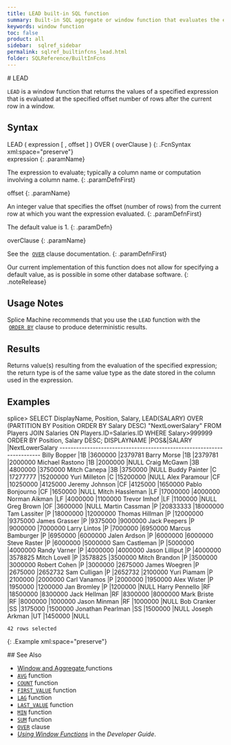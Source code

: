 ```yaml
---
title: LEAD built-in SQL function
summary: Built-in SQL aggregate or window function that evaluates the expression at a specified offset after the current row within a partition.
keywords: window function
toc: false
product: all
sidebar:  sqlref_sidebar
permalink: sqlref_builtinfcns_lead.html
folder: SQLReference/BuiltInFcns
---
```

<section>
<div class="TopicContent" data-swiftype-index="true" markdown="1">
# LEAD

`LEAD` is a window function that returns the values of a specified
expression that is evaluated at the specified offset number of rows
after the current row in a window.

## Syntax

<div class="fcnWrapperWide" markdown="1">
    LEAD ( expression [ , offset ] ) OVER ( overClause )
{: .FcnSyntax xml:space="preserve"}

</div>
<div class="paramList" markdown="1">
expression
{: .paramName}

The expression to evaluate; typically a column name or computation
involving a column name.
{: .paramDefnFirst}

offset
{: .paramName}

An integer value that specifies the offset (number of rows) from the
current row at which you want the expression evaluated.
{: .paramDefnFirst}

The default value is 1.
{: .paramDefn}

overClause
{: .paramName}

See the &nbsp;[`OVER`](sqlref_clauses_over.html) clause documentation.
{: .paramDefnFirst}

</div>
Our current implementation of this function does not allow for
specifying a default value, as is possible in some other database
software.
{: .noteRelease}

## Usage Notes

Splice Machine recommends that you use the `LEAD` function with the
&nbsp;[`ORDER BY`](sqlref_clauses_orderby.html) clause to produce
deterministic results.

## Results

Returns value(s) resulting from the evaluation of the specified
expression; the return type is of the same value type as the date stored
in the column used in the expression.

## Examples

<div class="preWrapper" markdown="1">
    splice> SELECT DisplayName, Position, Salary,
       LEAD(SALARY) OVER (PARTITION BY Position ORDER BY Salary DESC) "NextLowerSalary"
       FROM Players JOIN Salaries ON Players.ID=Salaries.ID
       WHERE Salary>999999
       ORDER BY Position, Salary DESC;
    DISPLAYNAME             |POS&|SALARY              |NextLowerSalary
    -----------------------------------------------------------------------
    Billy Bopper            |1B  |3600000             |2379781
    Barry Morse             |1B  |2379781             |2000000
    Michael Rastono         |1B  |2000000             |NULL
    Craig McGawn            |3B  |4800000             |3750000
    Mitch Canepa            |3B  |3750000             |NULL
    Buddy Painter           |C   |17277777            |15200000
    Yuri Milleton           |C   |15200000            |NULL
    Alex Paramour           |CF  |10250000            |4125000
    Jeremy Johnson          |CF  |4125000             |1650000
    Pablo Bonjourno         |CF  |1650000             |NULL
    Mitch Hassleman         |LF  |17000000            |4000000
    Norman Aikman           |LF  |4000000             |1100000
    Trevor Imhof            |LF  |1100000             |NULL
    Greg Brown              |OF  |3600000             |NULL
    Martin Cassman          |P   |20833333            |18000000
    Tam Lassiter            |P   |18000000            |12000000
    Thomas Hillman          |P   |12000000            |9375000
    James Grasser           |P   |9375000             |9000000
    Jack Peepers            |P   |9000000             |7000000
    Larry Lintos            |P   |7000000             |6950000
    Marcus Bamburger        |P   |6950000             |6000000
    Jalen Ardson            |P   |6000000             |6000000
    Steve Raster            |P   |6000000             |5000000
    Sam Castleman           |P   |5000000             |4000000
    Randy Varner            |P   |4000000             |4000000
    Jason Lilliput          |P   |4000000             |3578825
    Mitch Lovell            |P   |3578825             |3500000
    Mitch Brandon           |P   |3500000             |3000000
    Robert Cohen            |P   |3000000             |2675000
    James Woegren           |P   |2675000             |2652732
    Sam Culligan            |P   |2652732             |2100000
    Yuri Piamam             |P   |2100000             |2000000
    Carl Vanamos            |P   |2000000             |1950000
    Alex Wister             |P   |1950000             |1200000
    Jan Bromley             |P   |1200000             |NULL
    Harry Pennello          |RF  |18500000            |8300000
    Jack Hellman            |RF  |8300000             |8000000
    Mark Briste             |RF  |8000000             |1000000
    Jason Minman            |RF  |1000000             |NULL
    Bob Cranker             |SS  |3175000             |1500000
    Jonathan Pearlman       |SS  |1500000             |NULL
    Joseph Arkman           |UT  |1450000             |NULL

    42 rows selected
{: .Example xml:space="preserve"}

</div>
## See Also

* [Window and Aggregate
  ](sqlref_builtinfcns_windowfcnsintro.html)functions
* [`AVG`](sqlref_builtinfcns_avg.html) function
* [`COUNT`](sqlref_builtinfcns_count.html) function
* [`FIRST_VALUE`](sqlref_builtinfcns_firstvalue.html) function
* [`LAG`](sqlref_builtinfcns_lag.html) function
* [`LAST_VALUE`](sqlref_builtinfcns_lastvalue.html) function
* [`MIN`](sqlref_builtinfcns_min.html) function
* [`SUM`](sqlref_builtinfcns_sum.html) function
* [`OVER`](sqlref_clauses_over.html) clause
* *[Using Window Functions](developers_fundamentals_windowfcns.html)* in
  the *Developer Guide*.

</div>
</section>
